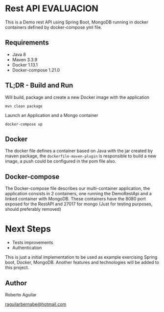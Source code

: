 # Rest API EVALUACION
This is a Demo rest API using Spring Boot, MongoDB running in docker containers defined by docker-compose yml file.

## Requirements
- Java 8
- Maven 3.3.9
- Docker 1.13.1
- Docker-compose 1.21.0

## TL;DR - Build and Run
Will build, package and create a new Docker image with the application
 
```mvn clean package```
 
Launch an Application and a Mongo container

```docker-compose up```

## Docker
The docker file defines a container based on Java with the jar created by maven package, the `dockerfile-maven-plugin` is responsible to build a new image, a push could be configured in the pom file also.

## Docker-compose
The Docker-compose file describes our multi-container application, the application consists in 2 containers, one running the DemoRestApi and a linked container with MongoDB. These containers have the 8080 port exposed for the RestAPI and 27017 for mongo (Just for testing purposes, should preferably removed)

# Next Steps
- Tests improvements
- Authentication

This is just a initial implementation to be used as example exercising Spring boot, Docker, MongoDB. Another features and technologies will be added to this project.

## Author
Roberto Aguilar

raguilarbernabe@hotmail.com
